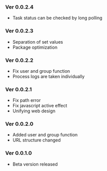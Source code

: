 ### Ver 0.0.2.4
- Task status can be checked by long polling

### Ver 0.0.2.3
- Separation of set values
- Package optimization

### Ver 0.0.2.2
- Fix user and group function
- Process logs are taken individually

### Ver 0.0.2.1
- Fix path error
- Fix javascript active effect
- Unifying web design

### Ver 0.0.2.0
- Added user and group function
- URL structure changed

### Ver 0.0.1.0
- Beta version released